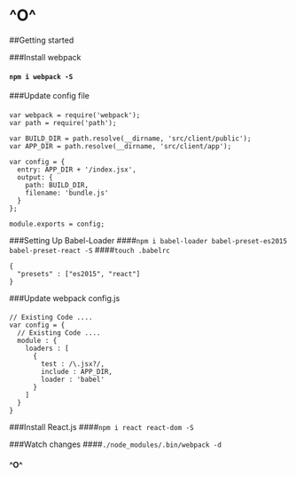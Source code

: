 # ^O^

##Getting started

###Install webpack
#### `npm i webpack -S`

###Update config file
####
```
var webpack = require('webpack');
var path = require('path');

var BUILD_DIR = path.resolve(__dirname, 'src/client/public');
var APP_DIR = path.resolve(__dirname, 'src/client/app');

var config = {
  entry: APP_DIR + '/index.jsx',
  output: {
    path: BUILD_DIR,
    filename: 'bundle.js'
  }
};

module.exports = config;
```

###Setting Up Babel-Loader
####`npm i babel-loader babel-preset-es2015 babel-preset-react -S`
####`touch .babelrc`
```
{
  "presets" : ["es2015", "react"]
}
```

###Update webpack config.js
####
```
// Existing Code ....
var config = {
  // Existing Code ....
  module : {
    loaders : [
      {
        test : /\.jsx?/,
        include : APP_DIR,
        loader : 'babel'
      }
    ]
  }
}
```

###Install React.js
####`npm i react react-dom -S`


###Watch changes
####`./node_modules/.bin/webpack -d`

#### ^O^
